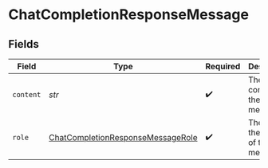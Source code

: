 # ChatCompletionResponseMessage


## Fields

| Field                                                                                         | Type                                                                                          | Required                                                                                      | Description                                                                                   |
| --------------------------------------------------------------------------------------------- | --------------------------------------------------------------------------------------------- | --------------------------------------------------------------------------------------------- | --------------------------------------------------------------------------------------------- |
| `content`                                                                                     | *str*                                                                                         | :heavy_check_mark:                                                                            | The contents of the message                                                                   |
| `role`                                                                                        | [ChatCompletionResponseMessageRole](../../models/shared/chatcompletionresponsemessagerole.md) | :heavy_check_mark:                                                                            | The role of the author of this message.                                                       |